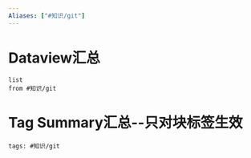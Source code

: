 ```yaml
---
Aliases: ["#知识/git"]
---
```

# Dataview汇总

```dataview
list
from #知识/git
```

# Tag Summary汇总--只对块标签生效

```add-summary
tags: #知识/git
```

